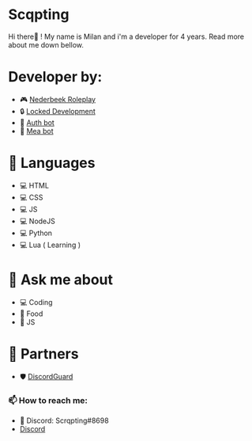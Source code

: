 # Scqpting
Hi there👋 ! My name is Milan and i'm a developer for 4 years. Read more about me down bellow.

# Developer by:
- 🎮 [Nederbeek Roleplay](https://discord.gg/wB6F4qPTKK)
- 🔒 [Locked Development](https://discord.gg/HkZZGd5UtD)
- 🤖 [Auth bot](https://discord.com/api/oauth2/authorize?client_id=906208875382984766&permissions=8&scope=bot%20applications.commands)
- 🎵 [Mea bot](https://discord.com/api/oauth2/authorize?client_id=954711717244469249&permissions=3148048&scope=bot%20applications.commands)

# 🔧 Languages
- 💻 HTML
- 💻 CSS
- 💻 JS
- 💻 NodeJS
- 💻 Python
- 💻 Lua ( Learning )

# 💬 Ask me about
- 💻 Coding
- 🍟 Food
- 📂 JS

# 🤝 Partners
- 🛡️ [DiscordGuard](https://discord.gg/KkC5AtCqKx)

### 📫 How to reach me:
- 💠 Discord: Scrqpting#8698
- [Discord](https://discord.gg/HkZZGd5UtD)
